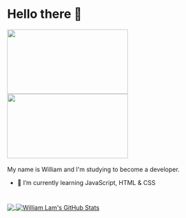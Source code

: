 # Hello there 👋

<div>
<img src="https://media.giphy.com/media/xTiIzJSKB4l7xTouE8/giphy.gif" width="280" height="150" />
<img src="https://media.giphy.com/media/8JTFsZmnTR1Rs1JFVP/giphy.gif" width="280" height="150" />
</div>

<br/>
My name is William and I'm studying to become a developer.

- 📕 I’m currently learning JavaScript, HTML & CSS

#

<a href="https://github.com/WilliamLam94">
  <img align="center" src="https://github-readme-stats.vercel.app/api/top-langs/?username=WilliamLam94&title_color=38b000&line_height=32&text_color=c9cacc&icon_color=38b000&bg_color=161a1d&langs_count=3" />
</a>
<a href="https://github.com/WilliamLam94">
  <img align="center" src="https://github-readme-stats.vercel.app/api?username=WilliamLam94&show_icons=true&line_height=27&count_private=true&title_color=38b000&text_color=c9cacc&icon_color=38b000&bg_color=161a1d" alt="William Lam's GitHub Stats" />
</a>
